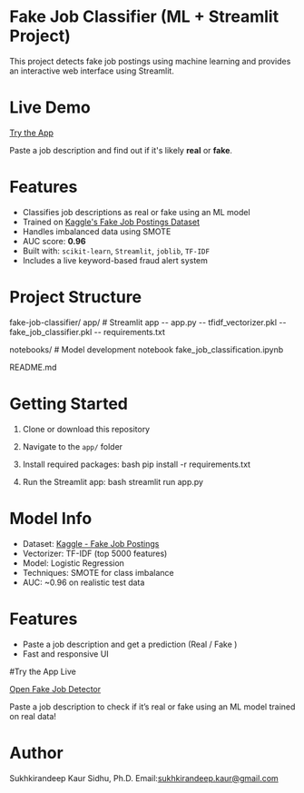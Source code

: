 # Fake Job Classifier (ML + Streamlit Project)

This project detects fake job postings using machine learning and provides an interactive web interface using Streamlit.

# Live Demo

[Try the App](https://fake-job-classifier-d9bcrvavmswvkfhv6buwhp.streamlit.app/)

Paste a job description and find out if it's likely **real** or **fake**.

# Features

- Classifies job descriptions as real or fake using an ML model
- Trained on [Kaggle's Fake Job Postings Dataset](https://www.kaggle.com/datasets/shivamb/real-or-fake-fake-jobposting-prediction)
- Handles imbalanced data using SMOTE
- AUC score: **0.96**
- Built with: `scikit-learn`, `Streamlit`, `joblib`, `TF-IDF`
- Includes a live keyword-based fraud alert system

# Project Structure


fake-job-classifier/
 app/                        # Streamlit app
   --  app.py
   --  tfidf_vectorizer.pkl
   --  fake_job_classifier.pkl
   --   requirements.txt

 notebooks/                 # Model development notebook
      fake_job_classification.ipynb

README.md



# Getting Started

1. Clone or download this repository
2. Navigate to the `app/` folder
3. Install required packages:
  bash
   pip install -r requirements.txt
   
4. Run the Streamlit app:
   bash
   streamlit run app.py
   


# Model Info

- Dataset: [Kaggle - Fake Job Postings](https://www.kaggle.com/datasets/shivamb/real-or-fake-fake-jobposting-prediction)
- Vectorizer: TF-IDF (top 5000 features)
- Model: Logistic Regression
- Techniques: SMOTE for class imbalance
- AUC: ~0.96 on realistic test data



# Features

- Paste a job description and get a prediction (Real  / Fake )
- Fast and responsive UI

#Try the App Live

[Open Fake Job Detector](https://fake-job-classifier-d9bcrvavmswvkfhv6buwhp.streamlit.app/)

Paste a job description to check if it’s real or fake using an ML model trained on real data!

# Author

Sukhkirandeep Kaur Sidhu, Ph.D.
Email:sukhkirandeep.kaur@gmail.com
